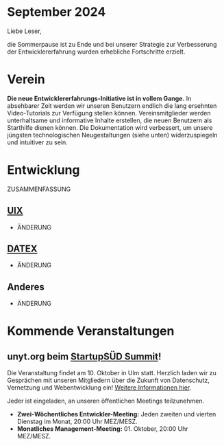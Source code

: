 # September 2024

Liebe Leser,

die Sommerpause ist zu Ende und bei unserer Strategie zur Verbesserung der Entwicklererfahrung wurden erhebliche Fortschritte erzielt.

# Verein

**Die neue Entwicklererfahrungs-Initiative ist in vollem Gange.** In absehbarer Zeit werden wir unseren Benutzern endlich die lang ersehnten
Video-Tutorials zur Verfügung stellen können. Vereinsmitglieder werden unterhaltsame und informative Inhalte erstellen,
die neuen Benutzern als Starthilfe dienen können. Die Dokumentation wird verbessert, um unsere jüngsten technologischen
Neugestaltungen (siehe unten) widerzuspiegeln und intuitiver zu sein.

# Entwicklung
ZUSAMMENFASSUNG

## [UIX](https://github.com/unyt-org/uix/pulls?q=is:closed%20created:2024-08-01..2024-08-31)
* ÄNDERUNG

## [DATEX](https://github.com/unyt-org/datex-core-js-legacy/pulls?q=is:closed%20created:2024-08-01..2024-08-31)
* ÄNDERUNG

## Anderes
* ÄNDERUNG

# Kommende Veranstaltungen

## unyt.org beim [StartupSÜD Summit](https://startupsued.de/summit/)!
Die Veranstaltung findet am 10. Oktober in Ulm statt. Herzlich laden wir zu Gesprächen mit unseren Mitgliedern über die Zukunft
von Datenschutz, Vernetzung und Webentwicklung ein! [Weitere Informationen hier](https://startupsued.de/summit/).

Jeder ist eingeladen, an unseren öffentlichen Meetings teilzunehmen.

* **Zwei-Wöchentliches Entwickler-Meeting:** Jeden zweiten und vierten Dienstag im Monat, 20:00 Uhr MEZ/MESZ.
* **Monatliches Management-Meeting:** 01. Oktober, 20:00 Uhr MEZ/MESZ.
